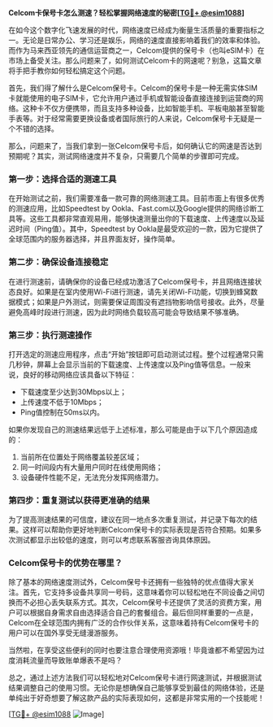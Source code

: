 **Celcom卡保号卡怎么测速？轻松掌握网络速度的秘密[[TG💪+ @esim1088](https://t.me/s/esim1088)]**

在如今这个数字化飞速发展的时代，网络速度已经成为衡量生活质量的重要指标之一。无论是日常办公、学习还是娱乐，网络的速度直接影响着我们的效率和体验。而作为马来西亚领先的通信运营商之一，Celcom提供的保号卡（也叫eSIM卡）在市场上备受关注。那么问题来了，如何测试Celcom卡的网速呢？别急，这篇文章将手把手教你如何轻松搞定这个问题。

首先，我们得了解什么是Celcom保号卡。Celcom的保号卡是一种无需实体SIM卡就能使用的电子SIM卡，它允许用户通过手机或智能设备直接连接到运营商的网络。这种卡不仅方便携带，而且支持多种设备，比如智能手机、平板电脑甚至智能手表等。对于经常需要更换设备或者国际旅行的人来说，Celcom保号卡无疑是一个不错的选择。

那么，问题来了，当我们拿到一张Celcom保号卡后，如何确认它的网速是否达到预期呢？其实，测试网络速度并不复杂，只需要几个简单的步骤即可完成。

### 第一步：选择合适的测速工具

在开始测试之前，我们需要准备一款可靠的网络测速工具。目前市面上有很多优秀的测速应用，比如Speedtest by Ookla、Fast.com以及Google提供的网络诊断工具等。这些工具都非常直观易用，能够快速测量出你的下载速度、上传速度以及延迟时间（Ping值）。其中，Speedtest by Ookla是最受欢迎的一款，因为它提供了全球范围内的服务器选择，并且界面友好，操作简单。

### 第二步：确保设备连接稳定

在进行测速前，请确保你的设备已经成功激活了Celcom保号卡，并且网络连接状态良好。如果是在室内使用Wi-Fi进行测速，请先关闭Wi-Fi功能，切换到蜂窝数据模式；如果是户外测试，则需要保证周围没有遮挡物影响信号接收。此外，尽量避免高峰时段进行测速，因为此时网络负载较高可能会导致结果不够准确。

### 第三步：执行测速操作

打开选定的测速应用程序，点击“开始”按钮即可启动测试过程。整个过程通常只需几秒钟，屏幕上会显示当前的下载速度、上传速度以及Ping值等信息。一般来说，良好的移动网络应该具备以下特征：
- 下载速度至少达到30Mbps以上；
- 上传速度不低于10Mbps；
- Ping值控制在50ms以内。

如果你发现自己的测速结果远低于上述标准，那么可能是由于以下几个原因造成的：
1. 当前所在位置处于网络覆盖较差区域；
2. 同一时间段内有大量用户同时在线使用网络；
3. 设备硬件性能不足，无法充分发挥网络潜力。

### 第四步：重复测试以获得更准确的结果

为了提高测速结果的可信度，建议在同一地点多次重复测试，并记录下每次的结果。这样可以帮助你更好地判断Celcom保号卡的实际表现是否符合预期。如果多次测试都显示出较低的速度，则可以考虑联系客服咨询具体原因。

### Celcom保号卡的优势在哪里？

除了基本的网络速度测试外，Celcom保号卡还拥有一些独特的优点值得大家关注。首先，它支持多设备共享同一号码，这意味着你可以轻松地在不同设备之间切换而不必担心丢失联系方式。其次，Celcom保号卡还提供了灵活的资费方案，用户可以根据自身需求自由选择适合自己的套餐组合。最后但同样重要的一点是，Celcom在全球范围内拥有广泛的合作伙伴关系，这意味着持有Celcom保号卡的用户可以在国外享受无缝漫游服务。

当然啦，在享受这些便利的同时也要注意合理使用资源哦！毕竟谁都不希望因为过度消耗流量而导致账单爆表不是吗？

总之，通过上述方法我们可以轻松地对Celcom保号卡进行网速测试，并根据测试结果调整自己的使用习惯。无论你是想确保自己能够享受到最佳的网络体验，还是单纯出于好奇想要了解这款产品的实际表现如何，这都是非常实用的一个技能呢！

[[TG💪+ @esim1088](https://t.me/s/esim1088) ![Image](https://i.postimg.cc/4NQfJmqS/Snipaste-2025-05-13-00-14-12.png)]